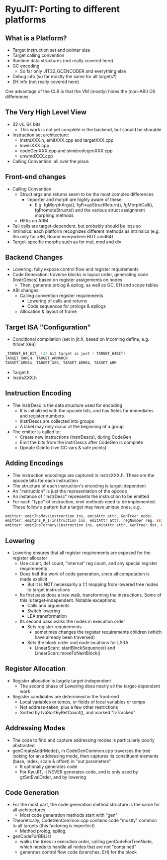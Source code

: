 # RyuJIT: Porting to different platforms

## What is a Platform?
* Target instruction set and pointer size
* Target calling convention
* Runtime data structures (not really covered here)
* GC encoding
  * So far only JIT32_GCENCODER and everything else
* Debug info (so far mostly the same for all targets?)
* EH info (not really covered here)

One advantage of the CLR is that the VM (mostly) hides the (non-ABI) OS differences

## The Very High Level View
* 32 vs. 64 bits
  * This work is not yet complete in the backend, but should be sharable
* Instruction set architecture:
  * instrsXXX.h, emitXXX.cpp and targetXXX.cpp
  * lowerXXX.cpp
  * codeGenXXX.cpp and simdcodegenXXX.cpp
  * unwindXXX.cpp
* Calling Convention: all over the place

## Front-end changes
* Calling Convention
  * Struct args and returns seem to be the most complex differences 
    * Importer and morph are highly aware of these
      * E.g. fgMorphArgs(), fgFixupStructReturn(), fgMorphCall(), fgPromoteStructs() and the various struct assignment morphing methods
  * HFAs on ARM 
* Tail calls are target-dependent, but probably should be less so
* Intrinsics: each platform recognizes different methods as intrinsics (e.g. Sin only for x86, Round everywhere BUT amd64)
* Target-specific morphs such as for mul, mod and div

## Backend Changes
* Lowering: fully expose control flow and register requirements
* Code Generation: traverse blocks in layout order, generating code (InstrDescs) based on register assignments on nodes
  * Then, generate prolog & epilog, as well as GC, EH and scope tables
* ABI changes:
  * Calling convention register requirements
    * Lowering of calls and returns
    * Code sequences for prologs & epilogs
  * Allocation & layout of frame

## Target ISA "Configuration"
* Conditional compilation (set in jit.h, based on incoming define, e.g. #ifdef X86)
```C++
_TARGET_64_BIT_ (32 bit target is just ! TARGET_64BIT)
TARGET_XARCH, TARGET_ARMARCH
TARGET_AMD64, TARGET_X86, TARGET_ARM64, TARGET_ARM
```
* Target.h
* InstrsXXX.h

## Instruction Encoding
* The instrDesc is the data structure used for encoding
  * It is initialized with the opcode bits, and has fields for immediates and register numbers.
  * instrDescs are collected into groups
  * A label may only occur at the beginning of a group
* The emitter is called to:
  * Create new instructions (instrDescs), during CodeGen
  * Emit the bits from the instrDescs after CodeGen is complete
  * Update Gcinfo (live GC vars & safe points)

## Adding Encodings
* The instruction encodings are captured in instrsXXX.h. These are the opcode bits for each instruction
* The structure of each instruction's encoding is target-dependent
* An "instruction" is just the representation of the opcode
* An instance of "instrDesc" represents the instruction to be emitted
* For each "type" of instruction, emit methods need to be implemented. These follow a pattern but a target may have unique ones, e.g.
```C++
emitter::emitInsMov(instruction ins, emitAttr attr, GenTree* node)
emitter::emitIns_R_I(instruction ins, emitAttr attr, regNumber reg, ssize_t     val)
emitter::emitInsTernary(instruction ins, emitAttr attr, GenTree* dst, GenTree* src1, GenTree* src2) (currently Arm64 only)
```

## Lowering
* Lowering ensures that all register requirements are exposed for the register allocator
  * Use count, def count, "internal" reg count, and any special register requirements
  * Does half the work of code generation, since all computation is made explicit
    * But it is NOT necessarily a 1:1 mapping from lowered tree nodes to target instructions
  * Its first pass does a tree walk, transforming the instructions. Some of this is target-independent. Notable exceptions:
    * Calls and arguments
    * Switch lowering
    * LEA transformation
  * Its second pass walks the nodes in execution order
    * Sets register requirements
      * sometimes changes the register requirements children (which have already been traversed)
    * Sets the block order and node locations for LSRA
      * LinearScan:: startBlockSequence() and LinearScan::moveToNextBlock()

## Register Allocation
* Register allocation is largely target-independent
  * The second phase of Lowering does nearly all the target-dependent work
* Register candidates are determined in the front-end
  * Local variables or temps, or fields of local variables or temps
  * Not address-taken, plus a few other restrictions
  * Sorted by lvaSortByRefCount(), and marked "lvTracked"

## Addressing Modes
* The code to find and capture addressing modes is particularly poorly abstracted
* genCreateAddrMode(), in CodeGenCommon.cpp traverses the tree looking for an addressing mode, then captures its constituent elements (base, index, scale & offset) in "out parameters"
  * It optionally generates code
  * For RyuJIT, it NEVER generates code, and is only used by gtSetEvalOrder, and by lowering

## Code Generation
* For the most part, the code generation method structure is the same for all architectures
  * Most code generation methods start with "gen"
* Theoretically, CodeGenCommon.cpp contains code "mostly" common to all targets (this factoring is imperfect)
  * Method prolog, epilog, 
* genCodeForBBList
  * walks the trees in execution order, calling genCodeForTreeNode, which needs to handle all nodes that are not "contained"
  * generates control flow code (branches, EH) for the block
